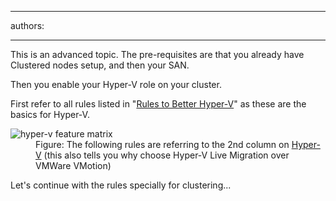 

---
authors:

---




<span class='intro'> <p>This is an advanced topic. The pre-requisites are that you already have Clustered nodes setup, and then your SAN.</p>
<p>Then you enable your Hyper-V role on your cluster.</p>
 </span>

<p>First refer to all rules listed in &quot;<a href="/ITAndNetworking/RulesToBetterHyperV/Pages/default.aspx">Rules to Better Hyper-V</a>&quot; as these are the basics for Hyper-V. </p>
<img src="/ITAndNetworking/Rules-to-Better-Hyper-V-Clustering/PublishingImages/feature-matrix.jpg" alt="hyper-v feature matrix" class="ms-rteCustom-ImageArea" />
<dd class="ms-rteCustom-FigureNormal">Figure&#58; The following rules are referring to the 2nd column on <a href="http&#58;//www.ssw.com.au/ssw/Consulting/HyperV.aspx">Hyper-V</a> (this also tells you why choose Hyper-V Live Migration over VMWare VMotion)</dd>
<p>Let's continue with the rules specially for clustering...</p>



